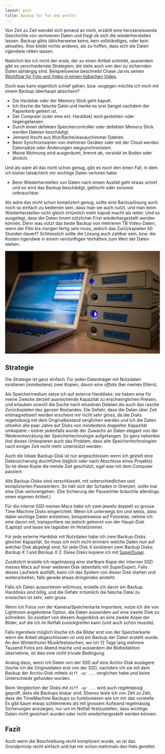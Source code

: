 ```yaml
---
layout: post
title: Backup for fun and profit
---
```


Von Zeit zu Zeit wendet sich jemand an mich, erzählt eine herzzereissende
Geschichte von verlorenen Daten und fragt ob sich die wiederherstellen lassen.
Backup gibts üblicherweise keins, kein vollständiges, oder kein aktuelles.
Also bleibt nichts anderes, als zu hoffen, dass sich die Daten irgendwie
retten lassen.

Natürlich bin ich nicht der erste, der so einen Artikel schreibt, ausserdem
gibt es verschiedenste Strategien; die stets auch von den zu sichernden Daten
abhängig sind.
Beispielsweise beschreibt Chase Jarvis seinen
[Workflow für Foto und Video in einem hübschen Video](http://blog.chasejarvis.com/blog/2010/06/workflow-and-backup-for-photo-video/).

Doch was kann eigentlich schief gehen, bzw. wogegen möchte ich mich mit
einem Backup überhaupt absichern?

* Die Harddisk oder der Memory Stick geht kaputt.
* Ich lösche die falsche Datei und merke es erst (lange) nachdem der
  Papierkorb geleert ist.
* Der Computer (oder eine ext. Harddisk) wird gestohlen oder liegengelassen.
* Durch einen defekten Speichercontroller oder defekten Memory Stick
  werden Dateien beschädigt.
* Jemand löscht aus Wut/Rache/wasauchimmer Dateien.
* Beim Synchronisieren von mehreren Geräten oder mit der Cloud werden
  Datensätze oder Änderungen wegsynchronisiert.
* Meine Wohnung wird ausgeräumt, brennt ab, versinkt im Boden oder
  ähnlich.

Und als wäre all das nicht schon genug, gibt es noch den einen Fall,
in dem ich bisher tatsächlich mir wichtige Daten verloren habe:

* Beim Wiederherstellen von Daten nach einem Ausfall geht etwas schief
und es wird das Backup beschädigt, gelöscht oder sonswie unbrauchbar.

Als wäre das nicht schon kompliziert genug, sollte eine Backuplösung
auch noch so einfach zu bedienen sein, dass man sie auch nutzt, und man
beim Wiederherstellen nicht gleich irrtümlich mehr kaputt macht als
rettet.
Und so ausgelegt, dass die Daten innert nützlicher Frist wiederhergestellt
werden können.
Denn was nützt das beste Backup von mehreren TB Video-Daten, wenn der Film
bis morgen fertig sein muss, jedoch das Zurückspielen 40 Stunden dauert?
Schliesslich sollte die Lösung auch zahlbar sein, bzw. die Kosten irgendwie
in einem vernünftigen Verhältnis zum Wert der Daten stehen.

<img src="/images/tg-259957.jpg" alt="Computer und Backup-Disks">

## Strategie

Die Strategie ist ganz einfach: Für jeden Datenträger mit Nutzdaten
existieren (mindestens) zwei Kopien, davon eine *offsite*
(bei meinen Eltern).

Als Speichermedium setze ich auf externe Harddisks: sie haben eine für meine
Zwecke derzeit ausreichende Kapazität zu erschwinglichen Preisen, und erlauben
sowohl die Suche nach einzelnen Dateien als auch das rasche Zurückspielen des
ganzen Bestandes.
Die Gefahr, dass die Daten über Zeit entmagnetisiert werden erscheint mir
nicht sehr gross, da die Disks regelmässig mit dem Originalbestand verglichen
werden und ich die Daten ohnehin alle paar Jahre auf Disks von mindestens
doppelter Kapazität umkopiere – bisher jedenfalls wurde der Zuwachs an Daten
elegant von der Weiterentwicklung der Speichertechnologie aufgefangen.
So ganz nebenbei löst dieses Umkopieren auch das Problem, dass alte
Speichertechnologien nach einiger Zeit nicht mehr unterstützt werden.

Auch die lokale Backup-Disk ist nur angeschlossen wenn ich gezielt eine
Datensicherung durchführe (täglich oder nach Abschluss eines Projekts).
So ist diese Kopie die meiste Zeit geschützt, egal was mit dem Computer
passiert.

Alle Backup-Disks sind verschlüsselt, mit unterschiedlichen und
komplizierten Passwörtern.
So hält sich der Schaden in Grenzen, sollte mal eine Disk verlorengehen.
(Die Sicherung der Passwörter bräuchte allerdings einen eigenen Artikel.)

Für die interne SSD meines Macs habe ich zwei jeweils doppelt so grosse
Time Machine Disks eingerichtet.
Wenn ich unterwegs bin und weiss, dass dabei wichtige Daten entstehen,
beispielsweise auf Fotoreise, nehme ich eine davon mit, transportiere
sie jedoch getrennt von der Haupt-Disk (Laptop) und lasse sie tagsüber
im Hotelzimmer.

Für jede externe Harddisk mit Nutzdaten habe ich zwei Backup-Disks
gleicher Kapazität. So muss ich mich nicht erinnern welche Daten nun
auf welcher Disk abgelegt sind, für jede Disk *X* existieren zwei Backup
Disks: *Backup X 1* und *Backup X 2*.
Diese Disks kopiere ich mit
[SuperDuper](http://www.shirt-pocket.com/SuperDuper/).

Zusätzlich erstelle ich regelmässig eine startbare Kopie der internen SSD
meines Macs auf einer weiteren Disk (ebenfalls mit SuperDuper).
Falls dieses Laufwerk ausfällt, kann ich das System von dieser Disk starten
und weiterarbeiten, falls gerade etwas dringendes ansteht.

Falls ich Daten aussortieren will/muss, erstelle ich davor ein Backup.
Harddisks sind billig, und die Gefahr irrtümlich die falsche Datei zu
erwischen ist sehr, sehr gross.

Wenn ich Fotos von der Kamera/Speicherkarte importiere, nutze ich die
von Lightroom angebotene Option, die Daten ausserdem auf eine zweite Disk
zu schreiben. So existiert von diesem Augenblick an eine zweite Kopie der
Bilder, auf die ich im Notfall zurückgreifen kann (und auch schon musste).

Falls irgendwie möglich lösche ich die Bilder erst von der Speicherkarte
wenn die Arbeit abgeschlossen ist und ein Backup der Daten erstellt wurde.
An den Winterthurer Musikfestwochen, wo ich 12 Tage lang mehrere Tausend
Fotos pro Abend mache und ausserdem die Bildredaktion übernehme, ist dies
eine nicht triviale Bedingung.

Analog dazu, wenn ich Daten von der SSD auf eine Archiv-Disk auslagere
lösche ich die Originaldaten erst von der SSD, nachdem ich sie mit dem
Backup der Archiv-Disk mittels `diff -qr ...` verglichen habe und keine
Unterschiede gefunden wurden.

Beim Vergleichen der Disks mit `diff -qr ...` wird auch regelmässig
geprüft, dass die Backups lesbar sind.
Ebenso teste ich von Zeit zu Zeit, dass die TimeMachine Backups so
funktionieren wie ich mir das vorstelle.
Es gibt kaum etwas schlimmeres als mit grossem Aufwand regelmässig
Sicherungen anzulegen, nur um im Notfall festzustellen, dass wichtige
Daten nicht gesichert wurden oder nicht wiederhergestellt werden
können.

## Fazit

Auch wenn die Beschreibung recht kompliziert wurde, so ist das
Grundprinzip recht einfach und hat mir schon mehrmals den Hals
gerettet.
